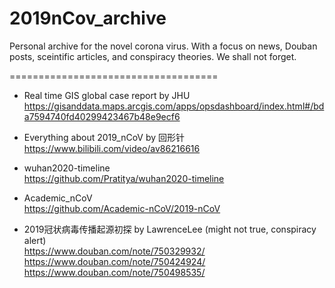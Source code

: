 # 2019nCov_archive
Personal archive for the novel corona virus. With a focus on news, Douban posts, sceintific articles, and conspiracy theories.
We shall not forget.

====================================

* Real time GIS global case report by JHU<br>
https://gisanddata.maps.arcgis.com/apps/opsdashboard/index.html#/bda7594740fd40299423467b48e9ecf6

* Everything about 2019_nCoV by 回形针<br>
https://www.bilibili.com/video/av86216616

* wuhan2020-timeline<br>
https://github.com/Pratitya/wuhan2020-timeline

* Academic_nCoV<br>
https://github.com/Academic-nCoV/2019-nCoV

* 2019冠状病毒传播起源初探 by LawrenceLee (might not true, conspiracy alert)<br>
https://www.douban.com/note/750329932/
https://www.douban.com/note/750424924/
https://www.douban.com/note/750498535/
